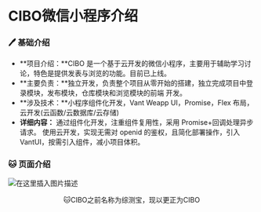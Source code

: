 # CIBO微信小程序介绍

### 🖊 基础介绍

- **项目介绍：**CIBO 是一个基于云开发的微信小程序，主要用于辅助学习讨论，特色是提供发表与浏览的功能。目前已上线。 
- **主要负责：**独立开发，负责整个项目从零开始的搭建，独立完成项目中登录模块，发布模块，仓库模块和浏览模块的前端 开发。 
- **涉及技术：**小程序组件化开发，Vant Weapp UI，Promise，Flex 布局，云开发(云函数/云数据库/云存储) 
- **详细内容：** 通过组件化开发，注重组件复用性，采用 Promise+回调处理异步请求。 使用云开发，实现无需对 openid 的鉴权，且简化部署操作，引入 VantUI，按需引入组件，减小项目体积。

### 🐱 页面介绍

![在这里插入图片描述](https://img-blog.csdnimg.cn/20210218163633697.png?x-oss-process=image/watermark,type_ZmFuZ3poZW5naGVpdGk,shadow_10,text_aHR0cHM6Ly9ibG9nLmNzZG4ubmV0L3dlaXhpbl80MzY0ODAxNw==,size_16,color_FFFFFF,t_70)


<center>🐱CIBO之前名称为综测宝，现以更正为CIBO<center/>
